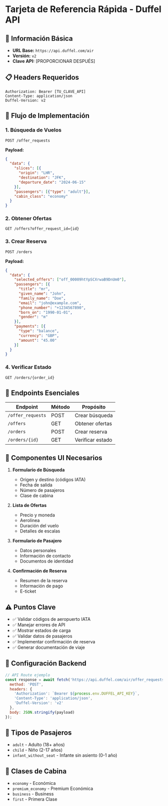 # Tarjeta de Referencia Rápida - Duffel API

## 🔑 Información Básica
- **URL Base:** `https://api.duffel.com/air`
- **Versión:** `v2`
- **Clave API:** [PROPORCIONAR DESPUÉS]

## 📋 Headers Requeridos
```
Authorization: Bearer [TU_CLAVE_API]
Content-Type: application/json
Duffel-Version: v2
```

## 🚀 Flujo de Implementación

### 1. Búsqueda de Vuelos
```http
POST /offer_requests
```
**Payload:**
```json
{
  "data": {
    "slices": [{
      "origin": "LHR",
      "destination": "JFK", 
      "departure_date": "2024-06-15"
    }],
    "passengers": [{"type": "adult"}],
    "cabin_class": "economy"
  }
}
```

### 2. Obtener Ofertas
```http
GET /offers?offer_request_id={id}
```

### 3. Crear Reserva
```http
POST /orders
```
**Payload:**
```json
{
  "data": {
    "selected_offers": ["off_00009htYpSCXrwaB9DnUm0"],
    "passengers": [{
      "title": "mr",
      "given_name": "John",
      "family_name": "Doe",
      "email": "john@example.com",
      "phone_number": "+1234567890",
      "born_on": "1990-01-01",
      "gender": "m"
    }],
    "payments": [{
      "type": "balance",
      "currency": "GBP",
      "amount": "45.00"
    }]
  }
}
```

### 4. Verificar Estado
```http
GET /orders/{order_id}
```

## 📱 Endpoints Esenciales

| Endpoint | Método | Propósito |
|----------|--------|-----------|
| `/offer_requests` | POST | Crear búsqueda |
| `/offers` | GET | Obtener ofertas |
| `/orders` | POST | Crear reserva |
| `/orders/{id}` | GET | Verificar estado |

## 🎯 Componentes UI Necesarios

1. **Formulario de Búsqueda**
   - Origen y destino (códigos IATA)
   - Fecha de salida
   - Número de pasajeros
   - Clase de cabina

2. **Lista de Ofertas**
   - Precio y moneda
   - Aerolínea
   - Duración del vuelo
   - Detalles de escalas

3. **Formulario de Pasajero**
   - Datos personales
   - Información de contacto
   - Documentos de identidad

4. **Confirmación de Reserva**
   - Resumen de la reserva
   - Información de pago
   - E-ticket

## ⚠️ Puntos Clave

- ✅ Validar códigos de aeropuerto IATA
- ✅ Manejar errores de API
- ✅ Mostrar estados de carga
- ✅ Validar datos de pasajeros
- ✅ Implementar confirmación de reserva
- ✅ Generar documentación de viaje

## 🔧 Configuración Backend

```javascript
// API Route ejemplo
const response = await fetch('https://api.duffel.com/air/offer_requests', {
  method: 'POST',
  headers: {
    'Authorization': `Bearer ${process.env.DUFFEL_API_KEY}`,
    'Content-Type': 'application/json',
    'Duffel-Version': 'v2'
  },
  body: JSON.stringify(payload)
});
```

## 📝 Tipos de Pasajeros

- `adult` - Adulto (18+ años)
- `child` - Niño (2-17 años)
- `infant_without_seat` - Infante sin asiento (0-1 año)

## 🎨 Clases de Cabina

- `economy` - Económica
- `premium_economy` - Premium Económica
- `business` - Business
- `first` - Primera Clase
